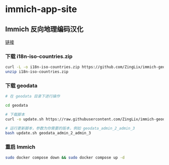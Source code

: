 # immich-app-site

## Immich 反向地理编码汉化

[链接](https://github.com/ZingLix/immich-geodata-cn)

### 下载 i18n-iso-countries.zip

```bash
curl -L -o i18n-iso-countries.zip https://github.com/ZingLix/immich-geodata-cn/releases/download/auto-release/i18n-iso-countries.zip
unzip i18n-iso-countries.zip
```

### 下载 geodata

```bash
# 在 geodata 目录下进行操作

cd geodata

# 下载脚本
curl -o update.sh https://raw.githubusercontent.com/ZingLix/immich-geodata-cn/refs/heads/main/geodata/update.sh

# 运行更新脚本，参数为你需要的版本，例如 geodata_admin_2_admin_3
bash update.sh geodata_admin_2_admin_3
```

### 重启 Immich

```bash
sudo docker compose down && sudo docker compose up -d
```
